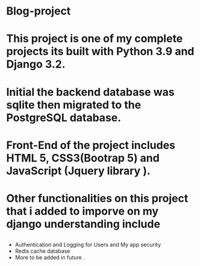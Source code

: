  # Blog-project
# This project is one of my complete projects its built with Python 3.9 and Django 3.2.
# Initial the backend database was sqlite then migrated to the PostgreSQL database.
# Front-End of the project includes HTML 5, CSS3(Bootrap 5) and JavaScript (Jquery library ).
# Other functionalities on this project that i added to imporve on my django understanding include
  ##
  - Authentication and Logging for Users and My app security
  - Redis cache database 
  - More to be added in future .